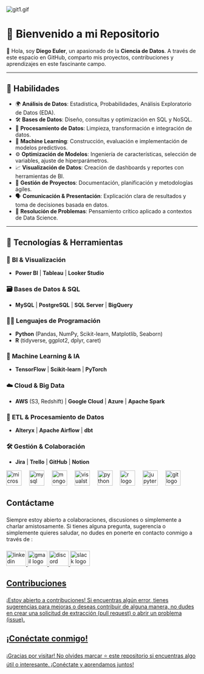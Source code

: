 ![git1.gif](https://github.com/Euler81/Euler81/blob/main/git1.gif)



# 🌟 Bienvenido a mi Repositorio

👋 Hola, soy **Diego Euler**, un apasionado de la **Ciencia de Datos**. A través de este espacio en GitHub, comparto mis proyectos, contribuciones y aprendizajes en este fascinante campo.

---

## 🔧 Habilidades

- 🌍 **Análisis de Datos**: Estadística, Probabilidades, Análisis Exploratorio de Datos (EDA).
- 🛠 **Bases de Datos**: Diseño, consultas y optimización en SQL y NoSQL.
- 🧼 **Procesamiento de Datos**: Limpieza, transformación e integración de datos.
- 🤖 **Machine Learning**: Construcción, evaluación e implementación de modelos predictivos.
- ⚙️ **Optimización de Modelos**: Ingeniería de características, selección de variables, ajuste de hiperparámetros.
- 📈 **Visualización de Datos**: Creación de dashboards y reportes con herramientas de BI.
- 🏢 **Gestión de Proyectos**: Documentación, planificación y metodologías ágiles.
- 🗣 **Comunicación & Presentación**: Explicación clara de resultados y toma de decisiones basada en datos.
- 🎯 **Resolución de Problemas**: Pensamiento crítico aplicado a contextos de Data Science.

---

## 🔧 Tecnologías & Herramientas

### 🎨 **BI & Visualización**
- **Power BI** | **Tableau** | **Looker Studio**

### 🗃️ **Bases de Datos & SQL**
- **MySQL** | **PostgreSQL** | **SQL Server** | **BigQuery**

### 👨‍💻 **Lenguajes de Programación**
- **Python** (Pandas, NumPy, Scikit-learn, Matplotlib, Seaborn)
- **R** (tidyverse, ggplot2, dplyr, caret)

### 🤖 **Machine Learning & IA**
- **TensorFlow** | **Scikit-learn** | **PyTorch**

### ☁️ **Cloud & Big Data**
- **AWS** (S3, Redshift) | **Google Cloud** | **Azure** | **Apache Spark**

### 📂 **ETL & Procesamiento de Datos**
- **Alteryx** | **Apache Airflow** | **dbt**

### 🛠️ **Gestión & Colaboración**
- **Jira** | **Trello** | **GitHub** | **Notion**


<div align="left">
  <img src="https://cdn.jsdelivr.net/gh/devicons/devicon/icons/microsoftsqlserver/microsoftsqlserver-plain.svg" height="40" alt="microsoftsqlserver logo"  />
  <img width="12" />
  <img src="https://cdn.jsdelivr.net/gh/devicons/devicon/icons/mysql/mysql-original.svg" height="40" alt="mysql logo"  />
  <img width="12" />
  <img src="https://cdn.jsdelivr.net/gh/devicons/devicon/icons/mongodb/mongodb-original.svg" height="40" alt="mongodb logo"  />
  <img width="12" />
  <img src="https://cdn.jsdelivr.net/gh/devicons/devicon/icons/visualstudio/visualstudio-plain.svg" height="40" alt="visualstudio logo"  />
  <img width="12" />
  <img src="https://cdn.jsdelivr.net/gh/devicons/devicon/icons/python/python-original.svg" height="40" alt="python logo"  />
  <img width="12" />
  <img src="https://cdn.jsdelivr.net/gh/devicons/devicon/icons/r/r-original.svg" height="40" alt="r logo"  />
  <img width="12" />
  <img src="https://cdn.jsdelivr.net/gh/devicons/devicon/icons/jupyter/jupyter-original.svg" height="40" alt="jupyter logo"  />
  <img width="12" />
  <img src="https://cdn.jsdelivr.net/gh/devicons/devicon/icons/git/git-original.svg" height="40" alt="git logo"  />
</div>

###



###

<h2 align="left">Contáctame</h2>

###

<p align="left">Siempre estoy abierto a colaboraciones, discusiones o simplemente a charlar amistosamente. Si tienes alguna pregunta, sugerencia o simplemente quieres saludar, no dudes en ponerte en contacto conmigo a través de :</p>

###

<div align="left">
  <a href="https://www.linkedin.com/in/diego-eduardo-euler-4546651ba/" target="_blank">
    <img src="https://raw.githubusercontent.com/maurodesouza/profile-readme-generator/master/src/assets/icons/social/linkedin/default.svg" width="52" height="40" alt="linkedin logo"  />
  </a>
 <a href="mailto:Diegoeuler@gmail.com">
    <img src="https://raw.githubusercontent.com/maurodesouza/profile-readme-generator/master/src/assets/icons/social/gmail/default.svg" width="52" height="40" alt="gmail logo"  />
  </a>
  <a href="https://discordapp.com/users/982415514389327883">
    <img src="https://raw.githubusercontent.com/maurodesouza/profile-readme-generator/master/src/assets/icons/social/discord/default.svg" width="52" height="40" alt="discord logo"  />
  </a>
   <a href="https://app.slack.com/client/T02KS88FB0E/C05U48N2JDD">
  <img src="https://raw.githubusercontent.com/maurodesouza/profile-readme-generator/master/src/assets/icons/social/slack/default.svg" width="52" height="40" alt="slack logo"  />
</div>



###

<h2 align="left">Contribuciones</h2>

###

<p align="left">¡Estoy abierto a contribuciones! Si encuentras algún error, tienes sugerencias para mejoras o deseas contribuir de alguna manera, no dudes en crear una solicitud de extracción (pull request) o abrir un problema (issue).</p>


###

<h2 align="left">¡Conéctate conmigo!</h2>

###

<p align="left">¡Gracias por visitar! No olvides marcar ⭐ este repositorio si encuentras algo útil o interesante. ¡Conéctate y aprendamos juntos!</p>

###



              

